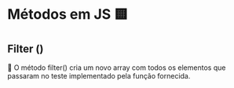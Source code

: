 # Métodos em JS 🟨

## Filter () 

🔻 O método filter() cria um novo array com todos os elementos que passaram no teste implementado pela função fornecida.
